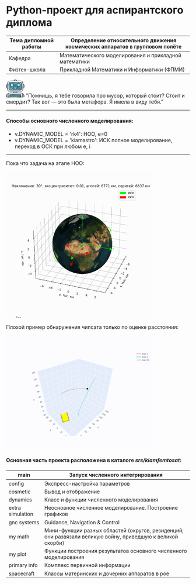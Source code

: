 # Python-проект для аспирантского диплома
| Тема дипломной работы | Определение относительного движения космических аппаратов в групповом полёте |
|-----------------------|------------------------------------------------------------------------------|
| Кафедра               | Математического моделирования и прикладной математики                        |
| Физтех-школа          | Прикладной Математики и Информатики (ФПМИ)                                   |

<img src="images/robot1.png" alt="robot image" width="50"/> "Помнишь, я тебе говорила про мусор, который стоит? Стоит и смердит? Так вот — это была метафора. Я имела в виду тебя."

---

#### Способы основного численного моделирования:
- v.DYNAMIC_MODEL = 'rk4': НОО, e=0
- v.DYNAMIC_MODEL = 'kiamastro': ИСК полное моделирование, переход в ОСК при любом e, i

---
Пока что задача на этапе НОО: 

<img src="images/earth.gif" width="400">

Плохой пример обнаружения чипсата только по оценке расстояния:

<img src="images/example.gif" width="400">

#### Основная часть проекта расположена в каталоге _srs/kiamfemtosat_:
| main             | Запуск численного интегрирования                                                                            |
|------------------|-------------------------------------------------------------------------------------------------------------|
| config           | Экспресс-настройка параметров                                                                               |
| cosmetic         | Вывод и отображение                                                                                         |
| dynamics         | Класс и функции численного моделирования                                                                    |
| extra simulation | Неосновное численное моделирование. Построение графиков                                                     |
| gnc systems      | Guidance, Navigation & Control                                                                              |
| my math          | Мини-функции разных областей (округов, резиденций; они развязали великую войну, приведшую к великой скорби) |
| my plot          | Функции построения результатов основного численного моделирования                                           |
| primary info     | Комплекс первичной информации                                                                               |
| spacecraft       | Классы материнских и дочерних аппаратов в рое                                                               |

